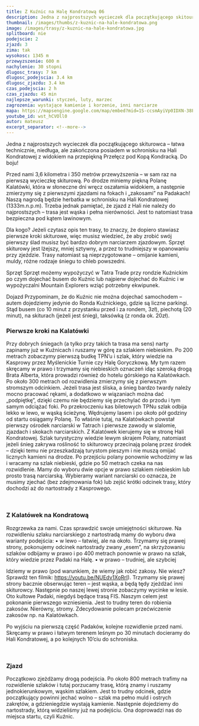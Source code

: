 ```yaml
---
title: Z Kuźnic na Halę Kondratową 06
description: Jedna z najprostszych wycieczek dla początkującego skitourowca. Łatwa technicznie, niedługa, ale zakończona posiadem w schronisku na Hali Kondratowej z widokiem na przepiękną Przełęcz pod Kopą Kondracką.
thumbnail: /images/thumbs/z-kuznic-na-hale-kondratowa.png
image: /images/trasy/z-kuznic-na-hale-kondratowa.jpg
splitboard: nie
podejscie: 2
zjazd: 3
zima: tak
wysokosc: 1345 m
przewyzszenie: 600 m
nachylenie: 30 stopni
dlugosc_trasy: 7 km
dlugosc_podejscia: 3.4 km
dlugosc_zjazdu: 3.4 km
czas_podejscia: 2 h
czas_zjazdu: 45 min
najlepsze_warunki: styczeń, luty, marzec
zagrozenia: wystające kamienie i korzenie, inni narciarze
mapa: https://mapsengine.google.com/map/embed?mid=1S-ccsmAyiVp0IDXN-38FCLykrw7j24Nw
youtube_id: wst_hCVOll0
autor: mateusz
excerpt_separator: <!--more-->
---
```



Jedna z najprostszych wycieczek dla początkującego skiturowca – łatwa technicznie, niedługa, ale zakończona posiadem w schronisku na Hali Kondratowej z widokiem na przepiękną Przełęcz pod Kopą Kondracką. Do boju!

Przed nami 3,6 kilometra i 350 metrów przewyższenia – w sam raz na pierwszą wycieczkę skiturową. Po drodze miniemy piękną Polanę Kalatówki, która w słoneczne dni wręcz oszałamia widokiem, a następnie zmierzymy się z pierwszymi zjazdami na fokach i „zakosami” na Padakach! Naszą nagrodą będzie herbatka w schronisku na Hali Kondratowej (1333m.n.p.m). Trzeba jednak pamiętać, że zjazd z Hali nie należy do najprostszych – trasa jest wąska i pełna nierówności. Jest to natomiast trasa bezpieczna pod kątem lawinowym.

<div class="info">
  <p>
    <span class="title">Dla kogo?</span>
    Jeżeli czytasz opis ten trasy, to znaczy, że dopiero stawiasz pierwsze kroki skiturowe, więc musisz wiedzieć, że aby zrobić swój pierwszy ślad musisz być bardzo dobrym narciarzem zjazdowym. Sprzęt skiturowy jest lżejszy, mniej sztywny, a przez to trudniejszy w opanowaniu przy zjeździe. Trasy natomiast są nieprzygotowane – omijanie kamieni, muldy, różne rodzaje śniegu to chleb powszedni.
  </p>
  <p>
    <span class="title">Sprzęt</span>
    Sprzęt możemy wypożyczyć w Tatra Trade przy rondzie Kuźnickim po czym dojechać busem do Kuźnic lub najpierw dojechać do Kuźnic i w wypożyczalni Mountain Explorers wziąć potrzebny ekwipunek.
  </p>
  <p>
    <span class="title">Dojazd</span>
    Przypominam, że do Kuźnic nie można dojechać samochodem – autem dojedziemy jedynie do Ronda Kuźnickiego, gdzie są liczne parkingi. Stąd busem (co 10 minut z przystanku przed i za rondem, 3zł), piechotą (20 minut), na skiturach (jeżeli jest śnieg), taksówką (z ronda ok. 20zł).
  </p>
</div>

<!--more-->

### Pierwsze kroki na Kalatówki

Przy dobrych śniegach (a tylko przy takich ta trasa ma sens) narty zapinamy już w Kuźnicach i ruszamy w górę za szlakiem niebieskim. Po 200 metrach zobaczymy pierwszą budkę TPN’u i szlak, który wiedzie na Kasprowy przez Myślenickie Turnie czy Halę Goryczkową. My tym razem skręcamy w prawo i trzymamy się niebieskich oznaczeń idąc szeroką drogą Brata Alberta, która prowadzi również do hotelu górskiego na Kalatówkach. Po około 300 metrach od rozwidlenia zmierzymy się z pierwszym stromszym odcinkiem. Jeżeli trasa jest śliska, a śnieg bardzo twardy należy mocno pracować rękami, a dodatkowo w wiązaniach można dać „podpiętkę”, dzięki czemu nie będziemy się przechylać do przodu i tym samym odciążać foki. Po przekroczeniu kas biletowych TPNu szlak odbija lekko w lewo, w wąską ścieżynę. Wędrujemy lasem i po około pół godziny od startu osiągamy Polanę. To właśnie tutaj, na Kalatówkach powstał pierwszy ośrodek narciarski w Tatrach i pierwsze zawody w slalomie, zjazdach i skokach narciarskich.
Z Kalatówek kierujemy się w stronę Hali Kondratowej. Szlak turystyczny wiedzie lewym skrajem Polany, natomiast jeżeli śnieg zakrywa rośliność to skiturowcy przecinają polanę przez środek – dzięki temu nie przeszkadzają turystom pieszym i nie muszą omijać licznych kamieni na drodze. Po przejściu polany ponownie wchodzimy w las i wracamy na szlak niebieski, gdzie po 50 metrach czeka na nas rozwidlenie. Mamy do wyboru dwie opcje w prawo szlakiem niebieskim lub prosto trasą narciarską. Wybieramy wariant narciarski co oznacza, że musimy zjechać (bez zdejmowania fok) lub zejść krótki odcinek trasy, który dochodzi aż do nartostrady z Kasprowego.

<span class="image modal gallery">
  <a href="/images/galleries/kondratowa1/29187249_835447079975396_3517034403844849664_o.jpg"><img src="/images/galleries/kondratowa1/29187249_835447079975396_3517034403844849664_o.jpg.thumb.jpg" alt="" /></a>
  <a href="/images/galleries/kondratowa1/29196719_835447339975370_4903147283727515648_o-e1545209320925.jpg"><img src="/images/galleries/kondratowa1/29196719_835447339975370_4903147283727515648_o-e1545209320925.jpg.thumb.jpg" alt="" /></a>
  <a href="/images/galleries/kondratowa1/29176976_835447826641988_7479061349796937728_o-e1545209252391.jpg"><img src="/images/galleries/kondratowa1/29176976_835447826641988_7479061349796937728_o-e1545209252391.jpg.thumb.jpg" alt="" /></a>
  <a href="/images/galleries/kondratowa1/29196995_835447349975369_1620012379301478400_o.jpg"><img src="/images/galleries/kondratowa1/29196995_835447349975369_1620012379301478400_o.jpg.thumb.jpg" alt="" /></a>
  <a href="/images/galleries/kondratowa1/29136974_835446599975444_4513748278608658432_o-e1545209228738.jpg"><img src="/images/galleries/kondratowa1/29136974_835446599975444_4513748278608658432_o-e1545209228738.jpg.thumb.jpg" alt="" /></a>
</span>

### Z Kalatówek na Kondratową

Rozgrzewka za nami. Czas sprawdzić swoje umiejętności skiturowe. Na rozwidleniu szlaku narciarskiego z nartostradą mamy do wyboru dwa warianty podejścia:
• w lewo – łatwiej, ale na około. Trzymamy się prawej strony, pokonujemy odcinek nartostrady zwany „esem”, na skrzyżowaniu szlaków odbijamy w prawo i po 400 metrach ponownie w prawo na szlak, który wiedzie przez Padaki na Halę.
• w prawo – trudniej, ale szybciej

Idziemy w prawo (pod warunkiem, że wiemy jak robić zakosy. Nie wiesz? Sprawdź ten filmik: https://youtu.be/NUEdv1XoRrI). Trzymamy się prawej strony bacznie obserwując teren – jest wąska, a będą tędy zjeżdżać inni skiturowcy. Następnie po naszej lewej stronie zobaczymy wycinke w lesie. Oto kultowe Padaki, niegdyś będące trasą FIS. Naszym celem jest pokonanie pierwszego wzniesienia. Jest to trudny teren do robienia zakosów. Nierówny, stromy. Zdecydowanie polecam przećwiczenie zakosów np. na Kalatówkach.

Po wyjściu na pierwszą część Padaków, kolejne rozwidlenie przed nami. Skręcamy w prawo i łatwym terenem leśnym po 30 minutach docieramy do Hali Kondratowej, a po kolejnych 10’ciu do schroniska.

<span class="image modal gallery">
  <a href="/images/galleries/kondratowa2/29064142_839630269557077_1672569971075379611_o-1.jpg"><img src="/images/galleries/kondratowa2/29064142_839630269557077_1672569971075379611_o-1.jpg.thumb.jpg" alt="" /></a>
  <a href="/images/galleries/kondratowa2/DSC1159_wynik.jpg"><img src="/images/galleries/kondratowa2/DSC1159_wynik.jpg.thumb.jpg" alt="" /></a>
  <a href="/images/galleries/kondratowa2/29063940_839630352890402_2015449298140997716_o-1.jpg"><img src="/images/galleries/kondratowa2/29063940_839630352890402_2015449298140997716_o-1.jpg.thumb.jpg" alt="" /></a>
  <a href="/images/galleries/kondratowa2/DSC1160_wynik.jpg"><img src="/images/galleries/kondratowa2/DSC1160_wynik.jpg.thumb.jpg" alt="" /></a>
  <a href="/images/galleries/kondratowa2/DSC1158_wynik.jpg"><img src="/images/galleries/kondratowa2/DSC1158_wynik.jpg.thumb.jpg" alt="" /></a>
  <a href="/images/galleries/kondratowa2/28795887_831315277055243_2013082056745025536_o.jpg"><img src="/images/galleries/kondratowa2/28795887_831315277055243_2013082056745025536_o.jpg.thumb.jpg" alt="" /></a>
  <a href="/images/galleries/kondratowa2/28575910_831315593721878_1848479612674244608_o.jpg"><img src="/images/galleries/kondratowa2/28575910_831315593721878_1848479612674244608_o.jpg.thumb.jpg" alt="" /></a>
  <a href="/images/galleries/kondratowa2/DSF3143-e1544377796975.jpg"><img src="/images/galleries/kondratowa2/DSF3143-e1544377796975.jpg.thumb.jpg" alt="" /></a>
  <a href="/images/galleries/kondratowa2/28661024_831315490388555_1267781200823451648_o.jpg"><img src="/images/galleries/kondratowa2/28661024_831315490388555_1267781200823451648_o.jpg.thumb.jpg" alt="" /></a>
</span>

### Zjazd

Początkowo zjeżdżamy drogą podejścia. Po około 800 metrach trafimy na rozwidlenie szlaków i tutaj porzucamy trasę, którą znamy i ruszamy jednokierunkowym, wąskim szlakiem. Jest to trudny odcinek, gdzie początkujący powinni jechać wolno – szlak ma pełno muld i ostrych zakrętów, a gdzieniegdzie wystają kamienie. Następnie dojedziemy do nartostrady, którą widzieliśmy już na podejściu. Ona doprowadzi nas do miejsca startu, czyli Kuźnic.

<span class="image modal gallery">
  <a href="/images/galleries/kondratowa3/26172478_800689473451157_6843924096530850387_o-e1545210605505.jpg"><img src="/images/galleries/kondratowa3/26172478_800689473451157_6843924096530850387_o-e1545210605505.jpg.thumb.jpg" alt="" /></a>
  <a href="/images/galleries/kondratowa3/26171525_798888620297909_8705445432652393339_o-e1545210636486.jpg"><img src="/images/galleries/kondratowa3/26171525_798888620297909_8705445432652393339_o-e1545210636486.jpg.thumb.jpg" alt="" /></a>
  <a href="/images/galleries/kondratowa3/26114551_800689430117828_3269776825624691259_o-e1545210619119.jpg"><img src="/images/galleries/kondratowa3/26114551_800689430117828_3269776825624691259_o-e1545210619119.jpg.thumb.jpg" alt="" /></a>
</span>

